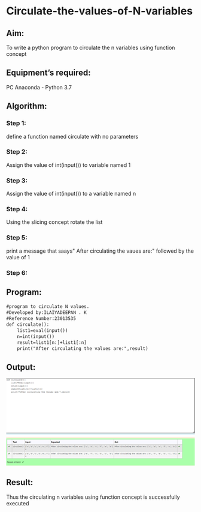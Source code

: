 # Circulate-the-values-of-N-variables
## Aim:
To write a python program to circulate the n variables using function concept
## Equipment’s required:
PC
Anaconda - Python 3.7
## Algorithm: 
### Step 1: 
define a function named circulate with no parameters
### Step 2: 
Assign the value of int(input()) to variable named 1
### Step 3: 
Assign the value of int(input()) to a variable named n
### Step 4: 
Using the slicing concept rotate the list

### Step 5: 
print a message that saays" After circulating the vaues are:" followed by the value of 1
### Step 6: 
## Program:
```
#program to circulate N values.
#Developed by:ILAIYADEEPAN . K
#Reference Number:23013535
def circulate():
    list1=eval(input())
    n=int(input())
    result=list1[n:]+list1[:n]
    print("After circulating the values are:",result)
```

## Output:
![output](/circulate.png)

## Result:
Thus the circulating n variables using function concept is successfully executed
